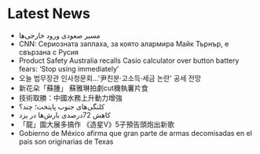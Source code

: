 # Latest News
-  مسیر صعودی ورود خارجی‌ها
-  CNN: Сериозната заплаха, за която алармира Майк Търнър, е свързана с Русия
-  Product Safety Australia recalls Casio calculator over button battery fears: ‘Stop using immediately’
-  오늘 법무장관 인사청문회…'尹친분·고소득·세금 논란' 공세 전망
-  新花朵「蘇腫」 蘇雅琳拍劇cut機執薯片食
-  技術取勝：中國水務上升動力增強
-  کلنگی‌‌‌های جنوب پایتخت؛ چند؟
-  کاهش 72درصدی بارش‌‌‌ها در یزد
-  「龍」圖大展多搞作 《造星V》5子預告頭炮出新歌
-  Gobierno de México afirma que gran parte de armas decomisadas en el país son originarias de Texas
